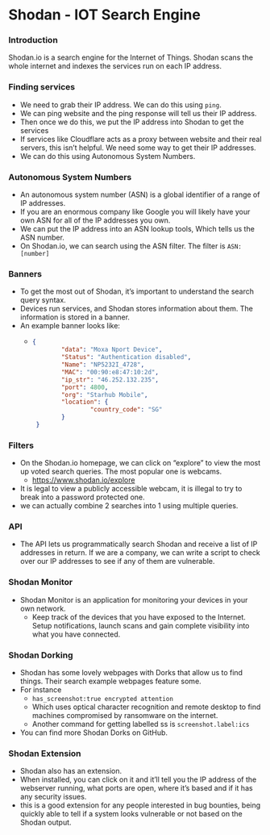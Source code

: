 # Shodan - IOT Search Engine

### Introduction

Shodan.io is a search engine for the Internet of Things. Shodan scans the whole internet and indexes the services run on each IP address.



### **Finding services**

* We need to grab their IP address. We can do this using `ping`.
* We can ping website and the ping response will tell us their IP address.
* Then once we do this, we put the IP address into Shodan to get the services
* If services like Cloudflare acts as a proxy between website and their real servers, this isn’t helpful. We need some way to get their IP addresses.
* We can do this using Autonomous System Numbers.



### **Autonomous System Numbers**

* An autonomous system number (ASN) is a global identifier of a range of IP addresses.
* If you are an enormous company like Google you will likely have your own ASN for all of the IP addresses you own.
* We can put the IP address into an ASN lookup tools, Which tells us the ASN number.
* On Shodan.io, we can search using the ASN filter. The filter is `ASN:[number]`



### **Banners**

* To get the most out of Shodan, it’s important to understand the search query syntax.
* Devices run services, and Shodan stores information about them. The information is stored in a banner.
* An example banner looks like:
  * ```json
    {
    		"data": "Moxa Nport Device",
    		"Status": "Authentication disabled",
    		"Name": "NP5232I_4728",
    		"MAC": "00:90:e8:47:10:2d",
    		"ip_str": "46.252.132.235",
    		"port": 4800,
    		"org": "Starhub Mobile",
    		"location": {
    				"country_code": "SG"
    		}
     }
    ```



### **Filters**

* On the Shodan.io homepage, we can click on “explore” to view the most up voted search queries. The most popular one is webcams.
  * https://www.shodan.io/explore
* It is legal to view a publicly accessible webcam, it is illegal to try to break into a password protected one.
* we can actually combine 2 searches into 1 using multiple queries.



### **API**

* The API lets us programmatically search Shodan and receive a list of IP addresses in return. If we are a company, we can write a script to check over our IP addresses to see if any of them are vulnerable.



### **Shodan Monitor**

* Shodan Monitor is an application for monitoring your devices in your own network.
  * Keep track of the devices that you have exposed to the Internet. Setup notifications, launch scans and gain complete visibility into what you have connected.



### **Shodan Dorking**

* Shodan has some lovely webpages with Dorks that allow us to find things. Their search example webpages feature some.
* For instance
  * `has_screenshot:true encrypted attention`
  * Which uses optical character recognition and remote desktop to find machines compromised by ransomware on the internet.
  * Another command for getting labelled ss is `screenshot.label:ics`
* You can find more Shodan Dorks on GitHub.



### **Shodan Extension**

* Shodan also has an extension.
* When installed, you can click on it and it’ll tell you the IP address of the webserver running, what ports are open, where it’s based and if it has any security issues.
* this is a good extension for any people interested in bug bounties, being quickly able to tell if a system looks vulnerable or not based on the Shodan output.

